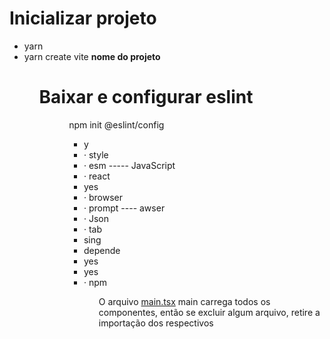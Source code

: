 <h1>Inicializar projeto</h1>
<ul>
<li>yarn</li>
<li>yarn create vite <b>nome do projeto</b></li>
<ul>

<h1>Baixar e configurar eslint</h1>
<ul>
<ul>npm init @eslint/config<ul/>
<li>y</li>
<li>· style</li>
<li>· esm  ----- JavaScript</li>
<li> · react</li>
<li>yes</li>
<li>· browser </li>
<li>· prompt ---- awser</li>
<li>· Json</li>
<li>· tab</li>
<li>sing</li>
<li>depende</li>
<li>yes</li>
<li>yes</li>
<li>· npm</li>
 <ul>
 <p>O arquivo <a href="https://github.com/Feer1999/Monitoramento/blob/main/projeto/src/main.tsx">main.tsx</a> main carrega todos os componentes, então se excluir algum arquivo, retire a importação dos respectivos</p>
